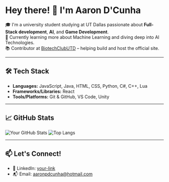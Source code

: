 # Hey there! 👋 I'm Aaron D'Cunha

🎓 I'm a university student studying at UT Dallas passionate about **Full-Stack development**, **AI**, and **Game Development**.  
🌱 Currently learning more about Machine Learning and diving deep into AI Technologies.  
📚 Contributor at [BiotechClubUTD](https://github.com/biotechutd/) – helping build and host the official site.

---

## 🛠️ Tech Stack

- **Languages:** JavaScript, Java, HTML, CSS, Python, C#, C++, Lua
- **Frameworks/Libraries:** React
- **Tools/Platforms:** Git & GitHub, VS Code, Unity

---

## 📈 GitHub Stats

![Your GitHub Stats](https://github-readme-stats.vercel.app/api?username=AaronDcunha&show_icons=true&hide_title=true&hide_border=true&theme=transparent)
![Top Langs](https://github-readme-stats.vercel.app/api/top-langs/?username=AaronDcunha&layout=compact&theme=transparent)

---

## 📫 Let's Connect!

- 💼 LinkedIn: [your-link](https://www.linkedin.com/in/aaron-d-cunha-3893b1226/)
- 📬 Email: aaronpdcunha@hotmail.com

